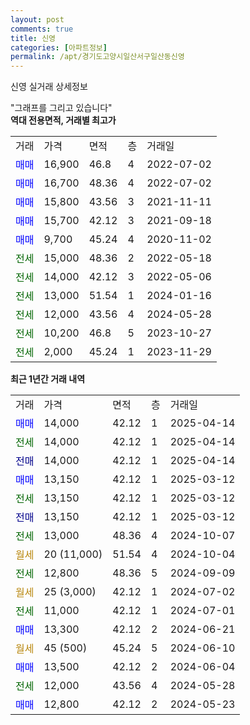 ```yaml
---
layout: post
comments: true
title: 신영
categories: [아파트정보]
permalink: /apt/경기도고양시일산서구일산동신영
---
```


신영 실거래 상세정보

<script type="text/javascript">
  google.charts.load('current', {'packages':['line', 'corechart']});
  google.charts.setOnLoadCallback(drawChart);

  function drawChart() {
    var data = new google.visualization.DataTable();
    data.addColumn('date', '거래일');
    data.addColumn('number', "매매");
    data.addColumn('number', "전세");
    data.addColumn('number', "전매");

    data.addRows([[new Date(Date.parse("2025-04-14")), 14000, null, null], [new Date(Date.parse("2025-04-14")), null, 14000, null], [new Date(Date.parse("2025-04-14")), null, null, 14000], [new Date(Date.parse("2025-03-12")), 13150, null, null], [new Date(Date.parse("2025-03-12")), null, 13150, null], [new Date(Date.parse("2025-03-12")), null, null, 13150], [new Date(Date.parse("2024-10-07")), null, 13000, null], [new Date(Date.parse("2024-10-04")), null, null, null], [new Date(Date.parse("2024-09-09")), null, 12800, null], [new Date(Date.parse("2024-07-02")), null, null, null], [new Date(Date.parse("2024-07-01")), null, 11000, null], [new Date(Date.parse("2024-06-21")), 13300, null, null], [new Date(Date.parse("2024-06-10")), null, null, null], [new Date(Date.parse("2024-06-04")), 13500, null, null], [new Date(Date.parse("2024-05-28")), null, 12000, null], [new Date(Date.parse("2024-05-23")), 12800, null, null]]);

    var options = {
      hAxis: {
        format: 'yyyy/MM/dd'
      },    
      lineWidth: 0,
      pointsVisible: true,    
      title: '최근 1년간 유형별 실거래가 분포',
      legend: { position: 'bottom' }
    };

    var formatter = new google.visualization.NumberFormat({pattern:'###,###'} );
    formatter.format(data, 1);
    formatter.format(data, 2);
    
    setTimeout(function() {
        var chart = new google.visualization.LineChart(document.getElementById('columnchart_material'));
        chart.draw(data, (options));
        document.getElementById('loading').style.display = 'none';
    }, 200);
  }
</script>


<div id="loading" style="z-index:20; display: block; margin-left: 0px">"그래프를 그리고 있습니다"</div>
<div id="columnchart_material" style="width: 95%; margin-left: 0px; display: block"></div>
<!-- contents start -->
<b>역대 전용면적, 거래별 최고가</b>
<table class="sortable">
    <tr>
      <td>거래</td>
      <td>가격</td>
      <td>면적</td>
      <td>층</td>
      <td>거래일</td>
    </tr>
        <tr>
          <td><a style="color: blue">매매</a></td>
          <td>16,900</td>
          <td>46.8</td>
          <td>4</td>
          <td>2022-07-02</td>
        </tr>            <tr>
          <td><a style="color: blue">매매</a></td>
          <td>16,700</td>
          <td>48.36</td>
          <td>4</td>
          <td>2022-07-02</td>
        </tr>            <tr>
          <td><a style="color: blue">매매</a></td>
          <td>15,800</td>
          <td>43.56</td>
          <td>3</td>
          <td>2021-11-11</td>
        </tr>            <tr>
          <td><a style="color: blue">매매</a></td>
          <td>15,700</td>
          <td>42.12</td>
          <td>3</td>
          <td>2021-09-18</td>
        </tr>            <tr>
          <td><a style="color: blue">매매</a></td>
          <td>9,700</td>
          <td>45.24</td>
          <td>4</td>
          <td>2020-11-02</td>
        </tr>        
        <tr>
              <td><a style="color: darkgreen">전세</a></td>
              <td>15,000</td>
              <td>48.36</td>
              <td>2</td>
              <td>2022-05-18</td>
            </tr>            <tr>
              <td><a style="color: darkgreen">전세</a></td>
              <td>14,000</td>
              <td>42.12</td>
              <td>3</td>
              <td>2022-05-06</td>
            </tr>            <tr>
              <td><a style="color: darkgreen">전세</a></td>
              <td>13,000</td>
              <td>51.54</td>
              <td>1</td>
              <td>2024-01-16</td>
            </tr>            <tr>
              <td><a style="color: darkgreen">전세</a></td>
              <td>12,000</td>
              <td>43.56</td>
              <td>4</td>
              <td>2024-05-28</td>
            </tr>            <tr>
              <td><a style="color: darkgreen">전세</a></td>
              <td>10,200</td>
              <td>46.8</td>
              <td>5</td>
              <td>2023-10-27</td>
            </tr>            <tr>
              <td><a style="color: darkgreen">전세</a></td>
              <td>2,000</td>
              <td>45.24</td>
              <td>1</td>
              <td>2023-11-29</td>
            </tr>        
    
</table>

<b>최근 1년간 거래 내역</b>

<table class="sortable">
    <tr>
      <td>거래</td>
      <td>가격</td>
      <td>면적</td>
      <td>층</td>
      <td>거래일</td>
    </tr>
    <tr>
      <td><a style="color: blue">매매</a></td>
      <td>14,000</td>
      <td>42.12</td>
      <td>1</td>
      <td>2025-04-14</td>
    </tr>          <tr>
      <td><a style="color: darkgreen">전세</a></td>
      <td>14,000</td>
      <td>42.12</td>
      <td>1</td>
      <td>2025-04-14</td>
    </tr>          <tr>
      <td><a style="color: darkblue">전매</a></td>
      <td>14,000</td>
      <td>42.12</td>
      <td>1</td>
      <td>2025-04-14</td>
    </tr>          <tr>
      <td><a style="color: blue">매매</a></td>
      <td>13,150</td>
      <td>42.12</td>
      <td>1</td>
      <td>2025-03-12</td>
    </tr>          <tr>
      <td><a style="color: darkgreen">전세</a></td>
      <td>13,150</td>
      <td>42.12</td>
      <td>1</td>
      <td>2025-03-12</td>
    </tr>          <tr>
      <td><a style="color: darkblue">전매</a></td>
      <td>13,150</td>
      <td>42.12</td>
      <td>1</td>
      <td>2025-03-12</td>
    </tr>          <tr>
      <td><a style="color: darkgreen">전세</a></td>
      <td>13,000</td>
      <td>48.36</td>
      <td>4</td>
      <td>2024-10-07</td>
    </tr>          <tr>
      <td><a style="color: darkgoldenrod">월세</a></td>
      <td>20 (11,000)</td>
      <td>51.54</td>
      <td>4</td>
      <td>2024-10-04</td>
    </tr>          <tr>
      <td><a style="color: darkgreen">전세</a></td>
      <td>12,800</td>
      <td>48.36</td>
      <td>5</td>
      <td>2024-09-09</td>
    </tr>          <tr>
      <td><a style="color: darkgoldenrod">월세</a></td>
      <td>25 (3,000)</td>
      <td>42.12</td>
      <td>1</td>
      <td>2024-07-02</td>
    </tr>          <tr>
      <td><a style="color: darkgreen">전세</a></td>
      <td>11,000</td>
      <td>42.12</td>
      <td>1</td>
      <td>2024-07-01</td>
    </tr>          <tr>
      <td><a style="color: blue">매매</a></td>
      <td>13,300</td>
      <td>42.12</td>
      <td>2</td>
      <td>2024-06-21</td>
    </tr>          <tr>
      <td><a style="color: darkgoldenrod">월세</a></td>
      <td>45 (500)</td>
      <td>45.24</td>
      <td>5</td>
      <td>2024-06-10</td>
    </tr>          <tr>
      <td><a style="color: blue">매매</a></td>
      <td>13,500</td>
      <td>42.12</td>
      <td>2</td>
      <td>2024-06-04</td>
    </tr>          <tr>
      <td><a style="color: darkgreen">전세</a></td>
      <td>12,000</td>
      <td>43.56</td>
      <td>4</td>
      <td>2024-05-28</td>
    </tr>          <tr>
      <td><a style="color: blue">매매</a></td>
      <td>12,800</td>
      <td>42.12</td>
      <td>2</td>
      <td>2024-05-23</td>
    </tr>      </table>
<!-- contents end -->    

